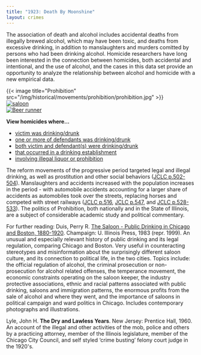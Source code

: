 ```yaml
---
title: "1923: Death By Moonshine"
layout: crimes
---
```

The association of death and alcohol includes accidental deaths from illegally brewed alcohol, which may have been toxic, and deaths from excessive drinking, in addition to manslaughters and murders comitted by persons who had been drinking alcohol. Homicide researchers have long been interested in the connection between homicides, both accidental and intentional, and the use of alcohol, and the cases in this data set provide an opportunity to analyze the relationship between alcohol and homicide with a new empirical data.

<section class="section">
  <div class="tiles">
    <div class="tile is-ancestor has-text-centered">
      <div class="tile">
        {{< image title="Prohibition" src="/img/historical/movements/prohibition/prohibition.jpg" >}}
      </div>
      <div class="tile">
        <a href="/historical/timeline/1905/29/" title="Saloon Interior">
          <img src="/img/timeline/1905/large/29.jpg" alt="saloon">
        </a>
      </div>
      <div class="tile">
        <a href="/historical/timeline/1924/302/" title="Beer runner">
          <img src="/img/historical/movements/prohibition/Beer_runner.jpg" alt="Beer runner">
        </a>
      </div>
    </div>
  </div>
</section>

**View homicides where...**

- [victim was drinking/drunk](/searches/victim-drunk/)
- [one or more of defendants was drinking/drunk](/searches/defendent-drunk/)
- [both victim and defendant(s) were drinking/drunk](/database/?backToResults=1&alcohol=3&page=1)
- [that occurred in a drinking establishment](/database/?backToResults=1&alcohol=5&page=1)
- [involving illegal liquor or prohibition](/database/?backToResults=1&alcohol=6&page=1)

The reform movements of the progressive period targeted legal and illegal drinking, as well as prostitution and other social behaviors ([JCLC p.502-504](/docs_fk/homicide/jclc502-504.pdf)).  Manslaughters and accidents increased with the population increases in the period - with automobile accidents accounting for a larger share of accidents as automobiles took over the streets, replacing horses and competed with street railways ([JCLC p.516](/docs_fk/homicide/jclc516.pdf), [JCLC p.547](/docs_fk/homicide/jclc547.pdf), and [JCLC p.528-533](/docs_fk/homicide/jclc528-533.pdf)).  The politics of Prohibition, both nationally and in the State of Illinois, are a subject of considerable academic study and political commentary.

For further reading:
Duis, Perry R.  [The Saloon - Public Drinking in Chicago and Boston, 1880-1920](https://www.amazon.com/exec/obidos/tg/detail/-/0252067819/qid=1085762038/sr=1-1/ref=sr_1_1/104-6378665-5804747?v=glance&s=books).  Champaign:  U. Illinois Press, 1983 (repr. 1999). An unusual and especially relevant history of public drinking and its legal regulation, comparing Chicago and Boston. Very useful in counteracting stereotypes and misinformation about the surprisingly different saloon culture, and its connection to political life, in the two cities. Topics include: the official regulation of alcohol, the criminal prosecution or non-prosecution for alcohol related offenses, the temperance movement, the economic constraints operating on the saloon keeper, the industry protective associations, ethnic and racial patterns associated with public drinking, saloons and immigration patterns, the enormous profits from the sale of alcohol and where they went, and the importance of saloons in political campaign and ward politics in Chicago. Includes contemporary photographs and illustrations.  

Lyle, John H.  __The Dry and Lawless Years__.  New Jersey:  Prentice Hall, 1960. An account of the illegal and other activities of the mob, police and others by a practicing attorney, member of the Illinois legislature, member of the Chicago City Council, and self styled ‘crime busting’ felony court judge in the 1920's.
